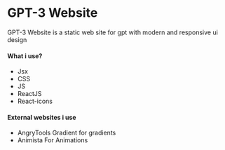 <h1>GPT-3 Website</h1>
<p>GPT-3 Website is a static web site for gpt with modern and responsive ui design</p>

<h4>What i use?</h4>
<ul>
  <li>Jsx</li>
  <li>CSS</li>
  <li>JS</li>
  <li>ReactJS</li>
  <li>React-icons</li>
</ul>
<h4>External websites i use</h4>
<ul>
  <li>AngryTools Gradient for gradients</li>
  <li>Animista For Animations</li>
</ul>


